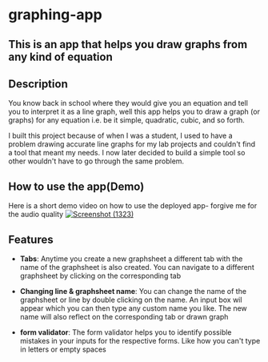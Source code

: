 # graphing-app

## This is an app that helps you draw graphs from any kind of equation

## Description

You know back in school where they would give you an equation and tell you to interpret it as a line graph, well this app helps you to draw a graph (or graphs) for any equation i.e. be it simple, quadratic, cubic, and so forth. 

I built this project because of when I was a student, I used to have a problem drawing accurate line graphs for my lab projects and couldn't find a tool that meant my needs. I now later decided to build a simple tool so other wouldn't have to go through the same problem.

## How to use the app(Demo)

Here is a short demo video on how to use the deployed app- forgive me for the audio quality
[![Screenshot (1323)](https://user-images.githubusercontent.com/112547874/230921124-2051aff4-4ae0-44bd-8976-bf9371901ed6.png)](https://drive.google.com/file/d/1VkOTBG3150I7XWX5EYcDLajyBM-mPlQD/view?usp=share_link)

## Features

- **Tabs**: Anytime you create a new graphsheet a different tab with the name of the graphsheet is also created. You can navigate to a different graphsheet by clicking on the corresponding tab

- **Changing line & graphsheet name**: You can change the name of the graphsheet or line by double clicking on the name. An input box wil appear which you can then type any custom name you like. The new name will also reflect on the corresponding tab or drawn graph

- **form validator**: The form validator helps you to identify possible mistakes in your inputs for the respective forms. Like how you can't type in letters or empty spaces

